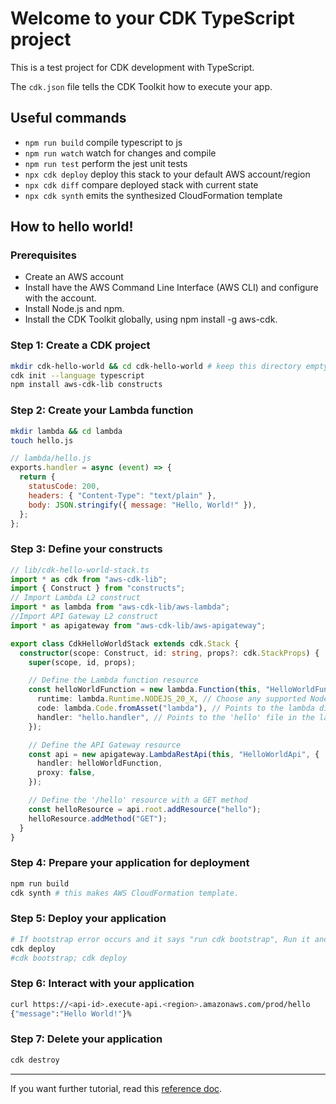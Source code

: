 # Welcome to your CDK TypeScript project

This is a test project for CDK development with TypeScript.

The `cdk.json` file tells the CDK Toolkit how to execute your app.

## Useful commands

- `npm run build` compile typescript to js
- `npm run watch` watch for changes and compile
- `npm run test` perform the jest unit tests
- `npx cdk deploy` deploy this stack to your default AWS account/region
- `npx cdk diff` compare deployed stack with current state
- `npx cdk synth` emits the synthesized CloudFormation template

## How to hello world!

### Prerequisites

- Create an AWS account
- Install have the AWS Command Line Interface (AWS CLI) and configure with the account.
- Install Node.js and npm.
- Install the CDK Toolkit globally, using npm install -g aws-cdk.

### Step 1: Create a CDK project

```bash
mkdir cdk-hello-world && cd cdk-hello-world # keep this directory empty
cdk init --language typescript
npm install aws-cdk-lib constructs
```

### Step 2: Create your Lambda function

```bash
mkdir lambda && cd lambda
touch hello.js
```

```javascript
// lambda/hello.js
exports.handler = async (event) => {
  return {
    statusCode: 200,
    headers: { "Content-Type": "text/plain" },
    body: JSON.stringify({ message: "Hello, World!" }),
  };
};
```

### Step 3: Define your constructs

```typescript
// lib/cdk-hello-world-stack.ts
import * as cdk from "aws-cdk-lib";
import { Construct } from "constructs";
// Import Lambda L2 construct
import * as lambda from "aws-cdk-lib/aws-lambda";
//Import API Gateway L2 construct
import * as apigateway from "aws-cdk-lib/aws-apigateway";

export class CdkHelloWorldStack extends cdk.Stack {
  constructor(scope: Construct, id: string, props?: cdk.StackProps) {
    super(scope, id, props);

    // Define the Lambda function resource
    const helloWorldFunction = new lambda.Function(this, "HelloWorldFunction", {
      runtime: lambda.Runtime.NODEJS_20_X, // Choose any supported Node.js runtime
      code: lambda.Code.fromAsset("lambda"), // Points to the lambda directory
      handler: "hello.handler", // Points to the 'hello' file in the lambda directory
    });

    // Define the API Gateway resource
    const api = new apigateway.LambdaRestApi(this, "HelloWorldApi", {
      handler: helloWorldFunction,
      proxy: false,
    });

    // Define the '/hello' resource with a GET method
    const helloResource = api.root.addResource("hello");
    helloResource.addMethod("GET");
  }
}
```

### Step 4: Prepare your application for deployment

```bash
npm run build
cdk synth # this makes AWS CloudFormation template.
```

### Step 5: Deploy your application

```bash
# If bootstrap error occurs and it says "run cdk bootstrap", Run it and retry.
cdk deploy
#cdk bootstrap; cdk deploy
```

### Step 6: Interact with your application

```bash
curl https://<api-id>.execute-api.<region>.amazonaws.com/prod/hello
{"message":"Hello World!"}%
```

### Step 7: Delete your application

```bash
cdk destroy
```

---

If you want further tutorial, read this [reference doc](https://docs.aws.amazon.com/cdk/v2/guide/serverless_example.html).
